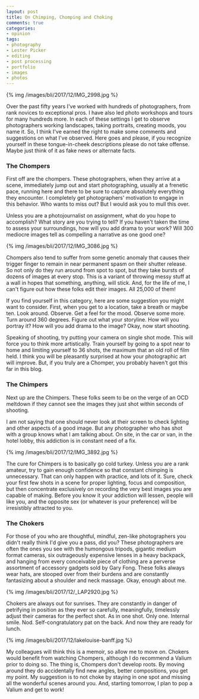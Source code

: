 ```yaml
---
layout: post
title: On Chimping, Chomping and Choking
comments: true
categories:
- opinion
tags:
- photography
- Lester Picker
- editing
- post processing
- portfolio
- images
- photos
---
```


{% img /images/bli/2017/12/IMG_2998.jpg %}

Over the past fifty years I've worked with hundreds of photographers, from rank novices to exceptional pros. I have also led photo workshops and tours for many hundreds more. In each of these settings I get to observe photographers working landscapes, taking portraits, creating moods, you name it. So, I think I've earned the right to make some comments and suggestions on what I've observed. Here goes and please, if you recognize yourself in these tongue-in-cheek descriptions please do not take offense. Maybe just think of it as fake news or alternate facts.

<!--more-->

### The Chompers

First off are the chompers. These photographers, when they arrive at a scene, immediately jump out and start photographing, usually at a frenetic pace, running here and there to be sure to capture absolutely everything they encounter. I completely get photographers' motivation to engage in this behavior. Who wants to miss out? But I would ask you to mull this over. 

Unless you are a photojournalist on assignment, what do you hope to accomplish? What story are you trying to tell? If you haven't taken the time to assess your surroundings, how will you add drama to your work? Will 300 mediocre images tell as compelling a narrative as one good one?

{% img /images/bli/2017/12/IMG_3086.jpg %}

Chompers also tend to suffer from some genetic anomaly that causes their trigger finger to remain in near permanent spasm on their shutter release. So not only do they run around from spot to spot, but they take bursts of dozens of images at every stop. This is a variant of throwing messy stuff at a wall in hopes that something, anything, will stick. And, for the life of me, I can't figure out how these folks edit their images. All 25,000 of them!

If you find yourself in this category, here are some suggestion you might want to consider. First, when you get to a location, take a breath or maybe ten. Look around. Observe. Get a feel for the mood. Observe some more. Turn around 360 degrees. Figure out what your storyline. How will you portray it? How will you add drama to the image? Okay, now start shooting. 

Speaking of shooting, try putting your camera on single shot mode. This will force you to think more artistically. Train yourself by going to a spot near to home and limiting yourself to 36 shots, the maximum that an old roll of film held. I think you will be pleasantly surprised at how your photographic art will improve. But, if you truly are a Chomper, you probably haven't got this far in this blog. 

### The Chimpers

Next up are the Chimpers. These folks seem to be on the verge of an OCD meltdown if they cannot see the images they just shot within seconds of shooting. 

I am not saying that one should never look at their screen to check lighting and other aspects of a good image. But any photographer who has shot with a group knows what I am talking about. On site, in the car or van, in the hotel lobby, this addiction is in constant need of a fix. 

{% img /images/bli/2017/12/IMG_3892.jpg %}

The cure for Chimpers is to basically go cold turkey. Unless you are a rank amateur, try to gain enough confidence so that constant chimping is unnecessary. That can only happen with practice, and lots of it. Sure, check your first few shots in a scene for proper lighting, focus and composition, but then concentrate exclusively on recording the very best images you are capable of making. Before you know it your addiction will lessen, people will like you, and the opposite sex (or whatever is your preference) will be irresistibly attracted to you. 

### The Chokers

For those of you who are thoughtful, mindful, zen-like photographers you didn't really think I'd give you a pass, did you? These photographers are often the ones you see with the humongous tripods, gigantic medium format cameras, six outrageously expensive lenses in a heavy backpack, and hanging from every conceivable piece of clothing are a perverse assortment of accessory gadgets sold by Gary Fong. These folks always wear hats, are stooped over from their burdens and are constantly fantasizing about a shoulder and neck massage. Okay, enough about me.  

{% img /images/bli/2017/12/_LAP2920.jpg %}

Chokers are always out for sunrises. They are constantly in danger of petrifying in position as they ever so carefully, meaningfully, timelessly adjust their cameras for the perfect shot. As in one shot. Only one. Internal smile. Nod. Self-congratulatory pat on the back. And now they are ready for lunch. 

{% img /images/bli/2017/12/lakelouise-banff.jpg %}

My colleagues will think this is a memoir, so allow me to move on. Chokers would benefit from watching Chompers, although I do recommend a Valium prior to doing so. The thing is, Chompers  don't develop roots. By moving around they do accidentally find new angles, better compositions, you get my point. My suggestion is to not choke by staying in one spot and missing all the wonderful scenes around you. And, starting tomorrow, I plan to pop a Valium and get to work!  


